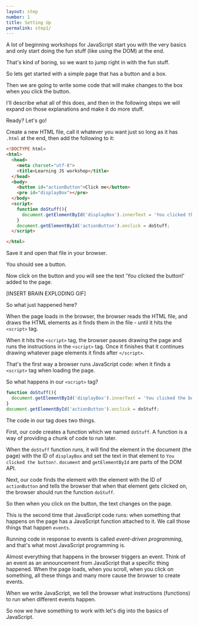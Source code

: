 ```yaml
---
layout: step
number: 1
title: Setting Up
permalink: step1/
---
```


A lot of beginning workshops for JavaScript start you with the very basics and only start doing the fun stuff (like using the DOM) at the end.

That's kind of boring, so we want to jump right in with the fun stuff.

So lets get started with a simple page that has a button and a box.

Then we are going to write some code that will make changes to the box when you click the button.

I'll describe what all of this does, and then in the following steps we will expand on those explanations and make it do more stuff.

Ready?  Let's go!

Create a new HTML file, call it whatever you want just so long as it has `.html` at the end, then add the following to it:

```html
<!DOCTYPE html>
<html>
  <head>
    <meta charset="utf-8">
    <title>Learning JS workshop</title>
  </head>
  <body>
    <button id="actionButton">Click me</button>
    <pre id="displayBox"></pre>
  </body>
  <script>
    function doStuff(){
      document.getElementById('displayBox').innerText = 'You clicked the button!';
    }
    document.getElementById('actionButton').onclick = doStuff;
  </script>

</html>
```

Save it and open that file in your browser.

You should see a button.

Now click on the button and you will see the text 'You clicked the button!' added to the page.

[INSERT BRAIN EXPLODING GIF]

So what just happened here?

When the page loads in the browser, the browser reads the HTML file, and draws the HTML elements as it finds them in the file - until it hits the `<script>` tag.  

When it hits the `<script>` tag, the browser pauses drawing the page and runs the instructions in the `<script>` tag. 
Once it finishes that it continues drawing whatever page elements it finds after `</script>`.

That's the first way a browser runs JavaScript code: when it finds a `<script>` tag when loading the page.

So what happens in our `<script>` tag?

```javascript
function doStuff(){
  document.getElementById('displayBox').innerText = 'You clicked the button!';
}
document.getElementById('actionButton').onclick = doStuff;
```

The code in our tag does two things. 

First, our code creates a function which we named `doStuff`. 
A function is a way of providing a chunk of code to run later.

When the `doStuff` function runs, it will find the element in the document (the page) with the ID of `displayBox` and set the text in that element to `You clicked the button!`. 
`document` and `getElementById` are parts of the DOM API.

Next, our code finds the element with the element with the ID of `actionButton` and tells the browser that when that element gets clicked on, the browser should run the function `doStuff`.

So then when you click on the button, the text changes on the page.  

This is the second time that JavaScript code runs: when something that happens on the page has a JavaScript function attached to it. 
We call those things that happen `events`.

Running code in response to events is called *event-driven programming*, and that's what most JavaScript programming is.

Almost everything that happens in the browser triggers an event. 
Think of an event as an announcement from JavaScript that a specific thing happened. 
When the page loads, when you scroll, when you click on something, all these things and many more cause the browser to create events.

When we write JavaScript, we tell the browser what instructions (functions) to run when different events happen.

So now we have something to work with let's dig into the basics of JavaScript.
